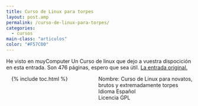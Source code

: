 ```yaml
---
title: Curso de Linux para torpes
layout: post.amp
permalink: /curso-de-linux-para-torpes/
categories:
  - cursos
main-class: "articulos"
color: "#F57C00"
---
```

He visto en muyComputer Un Curso de linux que dejo a vuestra dispocición en esta entrada. Son 476 páginas, espero que sea útil. <a target="_blank" href="http://muycomputer.com/FrontOffice/Descargas/descargasDet/_1uNIBmdIw8dr9yQoy7NTGiHuDeD7pahCf-9B3F8SxBf4m7acI1yRCSQnb5TT-5TW">La entrada original.</a>
<div style="float:left; padding:.5em;">
<amp-img on="tap:lightbox1" role="button" tabindex="0" layout="responsive" src="http://muycomputer.com/files/264-30746-DESTACADA/Curso_Linux_ACastro.jpg" alt="Portada Curso" />
</div>
<div style="float:right;">
  Nombre: Curso de Linux para novatos, <br /> brutos y extremadamente torpes <br /> Idioma Español <br /> Licencia GPL 
<p>
<a href="http://muycomputer.com/files/302-14956-FICHEROLAB/Curso_Linux_ACastro.pdf"><amp-img on="tap:lightbox1" role="button" tabindex="0" layout="responsive" src="https://lh4.ggpht.com/_IlK2pNFFgGM/TTGW5XRJ6FI/AAAAAAAAAQU/7AeQSIC57tM/descargar.gif" alt="Descargar" /></a> </p></div>



{% include toc.html %}
